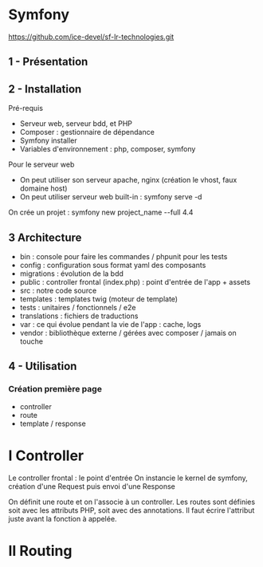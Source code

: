 # Symfony
https://github.com/ice-devel/sf-lr-technologies.git

## 1 - Présentation

## 2 - Installation
Pré-requis
- Serveur web, serveur bdd, et PHP 
- Composer : gestionnaire de dépendance
- Symfony installer 
- Variables d'environnement : php, composer, symfony

Pour le serveur web  
- On peut utiliser son serveur apache, nginx (création le vhost, faux domaine host)
- On peut utiliser serveur web built-in : symfony serve -d

On crée un projet :
symfony new project_name --full 4.4

## 3 Architecture 
- bin :  console pour faire les commandes / phpunit pour les tests
- config : configuration sous format yaml des composants
- migrations : évolution de la bdd
- public : controller frontal (index.php) : point d'entrée de l'app + assets
- src : notre code source
- templates : templates twig (moteur de template)
- tests : unitaires / fonctionnels / e2e
- translations : fichiers de traductions
- var : ce qui évolue pendant la vie de l'app : cache, logs
- vendor : bibliothèque externe / gérées avec composer / jamais on touche

## 4 - Utilisation
### Création première page
- controller
- route
- template / response

# I Controller
Le controller frontal : le point d'entrée
On instancie le kernel de symfony, création d'une Request puis envoi d'une Response

On définit une route et on l'associe à un controller. Les routes sont définies soit avec les attributs PHP,
soit avec des annotations.
Il faut écrire l'attribut juste avant la fonction à appelée.

# II Routing
